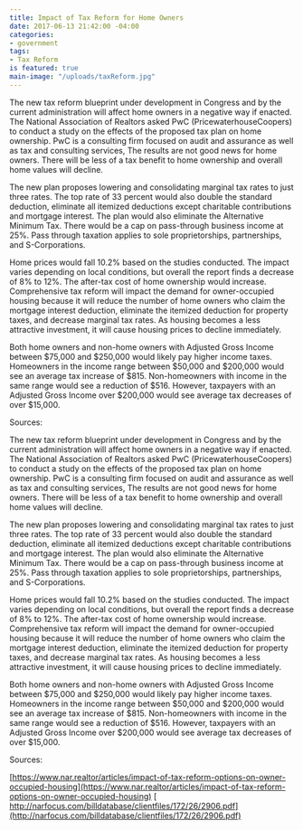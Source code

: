 ```yaml
---
title: Impact of Tax Reform for Home Owners
date: 2017-06-13 21:42:00 -04:00
categories:
- government
tags:
- Tax Reform
is featured: true
main-image: "/uploads/taxReform.jpg"
---
```


The new tax reform blueprint under development in Congress and by the current administration will affect home owners in a negative way if enacted. The National Association of Realtors asked PwC (PricewaterhouseCoopers) to conduct a study on the effects of the proposed tax plan on home ownership. PwC is a consulting firm focused on audit and assurance as well as tax and consulting services, The results are not good news for home owners. There will be less of a tax benefit to home ownership and overall home values will decline. 
 
The new plan proposes lowering and consolidating marginal tax rates to just three rates. The top rate of 33 percent would also double the standard deduction, eliminate all itemized deductions except charitable contributions and mortgage interest. The plan would also eliminate the Alternative Minimum Tax. There would be a cap on pass-through business income at 25%.  Pass through taxation applies to sole proprietorships, partnerships, and S-Corporations. 
 
Home prices would fall 10.2% based on the studies conducted. The impact varies depending on local conditions, but overall the report finds a decrease of 8% to 12%. The after-tax cost of home ownership would increase. Comprehensive tax reform will impact the demand for owner-occupied housing because it will reduce the number of home owners who claim the mortgage interest deduction, eliminate the itemized deduction for property taxes, and decrease marginal tax rates. As housing becomes a less attractive investment, it will cause housing prices to decline immediately.  
 
Both home owners and non-home owners with Adjusted Gross Income between $75,000 and $250,000 would likely pay higher income taxes. Homeowners in the income range between $50,000 and $200,000 would see an average tax increase of $815.  Non-homeowners with income in the same range would see a reduction of $516.  However, taxpayers with an Adjusted Gross Income over $200,000 would see average tax decreases of over $15,000.

Sources:

The new tax reform blueprint under development in Congress and by the current administration will affect home owners in a negative way if enacted. The National Association of Realtors asked PwC (PricewaterhouseCoopers) to conduct a study on the effects of the proposed tax plan on home ownership. PwC is a consulting firm focused on audit and assurance as well as tax and consulting services, The results are not good news for home owners. There will be less of a tax benefit to home ownership and overall home values will decline. 
 
The new plan proposes lowering and consolidating marginal tax rates to just three rates. The top rate of 33 percent would also double the standard deduction, eliminate all itemized deductions except charitable contributions and mortgage interest. The plan would also eliminate the Alternative Minimum Tax. There would be a cap on pass-through business income at 25%.  Pass through taxation applies to sole proprietorships, partnerships, and S-Corporations. 
 
Home prices would fall 10.2% based on the studies conducted. The impact varies depending on local conditions, but overall the report finds a decrease of 8% to 12%. The after-tax cost of home ownership would increase. Comprehensive tax reform will impact the demand for owner-occupied housing because it will reduce the number of home owners who claim the mortgage interest deduction, eliminate the itemized deduction for property taxes, and decrease marginal tax rates. As housing becomes a less attractive investment, it will cause housing prices to decline immediately.  
 
Both home owners and non-home owners with Adjusted Gross Income between $75,000 and $250,000 would likely pay higher income taxes. Homeowners in the income range between $50,000 and $200,000 would see an average tax increase of $815.  Non-homeowners with income in the same range would see a reduction of $516.  However, taxpayers with an Adjusted Gross Income over $200,000 would see average tax decreases of over $15,000.

Sources:

[https://www.nar.realtor/articles/impact-of-tax-reform-options-on-owner-occupied-housing](https://www.nar.realtor/articles/impact-of-tax-reform-options-on-owner-occupied-housing)
[
http://narfocus.com/billdatabase/clientfiles/172/26/2906.pdf](http://narfocus.com/billdatabase/clientfiles/172/26/2906.pdf)